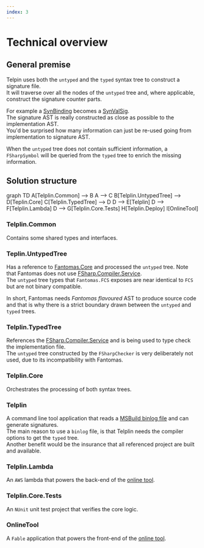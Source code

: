 ```yaml
---
index: 3
---
```

# Technical overview

## General premise

Telpin uses both the `untyped` and the `typed` syntax tree to construct a signature file.  
It will traverse over all the nodes of the `untyped` tree and, where applicable, construct the signature counter parts.

For example a [SynBinding](https://fsprojects.github.io/fantomas/reference/fsharp-compiler-syntax-synbinding.html) becomes a [SynValSig](https://fsprojects.github.io/fantomas/reference/fsharp-compiler-syntax-synvalsig.html).  
The signature AST is really constructed as close as possible to the implementation AST.  
You'd be surprised how many information can just be re-used going from implementation to signature AST.

When the `untyped` tree does not contain sufficient information, a `FSharpSymbol` will be queried from the `typed` tree to enrich the missing information.

## Solution structure

<div class="mermaid text-center">
graph TD
    A[Telplin.Common] --> B
    A --> C
    B[Telplin.UntypedTree] --> D[Teplin.Core]
    C[Telplin.TypedTree] --> D
    D --> E[Telplin]
    D --> F[Telplin.Lambda]
    D --> G[Telplin.Core.Tests]
    H[Telplin.Deploy]
    I[OnlineTool]
 </div>

### Telplin.Common

Contains some shared types and interfaces.

### Teplin.UntypedTree

Has a reference to [Fantomas.Core](https://www.nuget.org/packages/Fantomas.Core) and processed the `untyped` tree.
Note that Fantomas does not use [FSharp.Compiler.Service](https://www.nuget.org/packages/FSharp.Compiler.Service).  
The `untyped` tree types that `Fantomas.FCS` exposes are near identical to `FCS` but are not binary compatible.

In short, Fantomas needs *Fantomas flavoured* AST to produce source code and that is why there is a strict boundary drawn between the `untyped` and `typed` trees.

### Telplin.TypedTree

References the [FSharp.Compiler.Service](https://www.nuget.org/packages/FSharp.Compiler.Service) and is being used to type check the implementation file.  
The `untyped` tree constructed by the `FSharpChecker` is very deliberately not used, due to its incompatibility with Fantomas.

### Telplin.Core

Orchestrates the processing of both syntax trees.

### Telplin

A command line tool application that reads a [MSBuild binlog file](https://msbuildlog.com/#usingbl) and can generate signatures.  
The main reason to use a `binlog` file, is that Telplin needs the compiler options to get the `typed` tree.  
Another benefit would be the insurance that all referenced project are built and available.

### Telplin.Lambda

An `AWS` lambda that powers the back-end of the [online tool](../index.html).

### Telplin.Core.Tests

An `NUnit` unit test project that verifies the core logic.

### OnlineTool

A `Fable` application that powers the front-end of the [online tool](../index.html).

<tp-nav previous="./usage.html"></tp-nav>